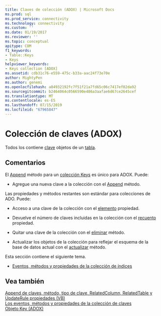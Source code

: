 ```yaml
---
title: Claves de colección (ADOX) | Microsoft Docs
ms.prod: sql
ms.prod_service: connectivity
ms.technology: connectivity
ms.custom: ''
ms.date: 01/19/2017
ms.reviewer: ''
ms.topic: conceptual
apitype: COM
f1_keywords:
- Table::Keys
- Keys
helpviewer_keywords:
- Keys collection [ADOX]
ms.assetid: cdb31c76-e559-475c-b33a-aac24f73e70e
author: MightyPen
ms.author: genemi
ms.openlocfilehash: a84932192fc7f51f21a7fd65c06c7417ef02da92
ms.sourcegitcommit: b2464064c0566590e486a3aafae6d67ce2645cef
ms.translationtype: MT
ms.contentlocale: es-ES
ms.lasthandoff: 07/15/2019
ms.locfileid: "67965847"
---
```

# <a name="keys-collection-adox"></a>Colección de claves (ADOX)
Todos los contiene [clave](../../../ado/reference/adox-api/key-object-adox.md) objetos de un [tabla](../../../ado/reference/adox-api/table-object-adox.md).  
  
## <a name="remarks"></a>Comentarios  
 El [Append](../../../ado/reference/adox-api/append-method-adox-keys.md) método para un [colección Keys](../../../ado/reference/adox-api/keys-collection-adox.md) es único para ADOX. Puede:  
  
-   Agregue una nueva clave a la colección con el [Append](../../../ado/reference/adox-api/append-method-adox-keys.md) método.  
  
 Las propiedades y métodos restantes son estándar para colecciones de ADO. Puede:  
  
-   Acceso a una clave de la colección con el [elemento](../../../ado/reference/ado-api/item-property-ado.md) propiedad.  
  
-   Devuelve el número de claves incluidas en la colección con el [recuento](../../../ado/reference/ado-api/count-property-ado.md) propiedad.  
  
-   Quitar una clave de la colección con el [eliminar](../../../ado/reference/adox-api/delete-method-adox-collections.md) método.  
  
-   Actualizar los objetos de la colección para reflejar el esquema de la base de datos actual con el [actualizar](../../../ado/reference/ado-api/refresh-method-ado.md) método.  
  
 Esta sección contiene el siguiente tema.  
  
-   [Eventos, métodos y propiedades de la colección de índices](../../../ado/reference/adox-api/indexes-collection-properties-methods-and-events.md)  
  
## <a name="see-also"></a>Vea también  
 [Append de claves, método, tipo de clave, RelatedColumn, RelatedTable y UpdateRule propiedades (VB)](../../../ado/reference/adox-api/keys-append-method-key-type-relatedcolumn-relatedtable-example-vb.md)   
 [Los eventos, métodos y propiedades de la colección de claves](../../../ado/reference/adox-api/keys-collection-properties-methods-and-events.md)   
 [Objeto Key (ADOX)](../../../ado/reference/adox-api/key-object-adox.md)
